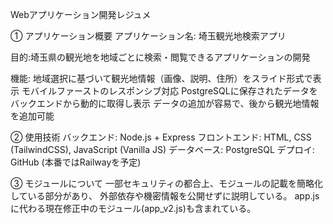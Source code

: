 Webアプリケーション開発レジュメ

① アプリケーション概要
アプリケーション名: 埼玉観光地検索アプリ

目的:埼玉県の観光地を地域ごとに検索・閲覧できるアプリケーションの開発

機能:
地域選択に基づいて観光地情報（画像、説明、住所）をスライド形式で表示
モバイルファーストのレスポンシブ対応
PostgreSQLに保存されたデータをバックエンドから動的に取得し表示
データの追加が容易で、後から観光地情報を追加可能

② 使用技術
バックエンド: Node.js + Express
フロントエンド: HTML, CSS (TailwindCSS), JavaScript (Vanilla JS)
データベース: PostgreSQL
デプロイ: GitHub (本番ではRailwayを予定)

③ モジュールについて
一部セキュリティの都合上、モジュールの記載を簡略化している部分があり、
外部依存や機密情報を公開せずに説明している。
app.jsに代わる現在修正中のモジュール(app_v2.js)も含まれている。